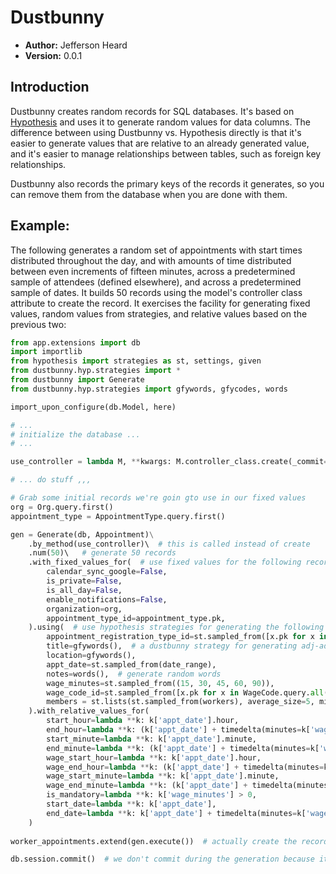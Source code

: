 # Dustbunny

* **Author:** Jefferson Heard 
* **Version:** 0.0.1

## Introduction

Dustbunny creates random records for SQL databases. It's based on [Hypothesis](http://hypothesis.works/) and uses it to 
generate random values for data columns. The difference between using Dustbunny vs. Hypothesis directly is that it's 
easier to generate values that are relative to an already generated value, and it's easier to manage relationships 
between tables, such as foreign key relationships. 

Dustbunny also records the primary keys of the records it generates, so you can remove them from the database when you 
are done with them.

## Example:

The following generates a random set of appointments with start times distributed throughout the day, and with amounts 
of time distributed between even increments of fifteen minutes, across a predetermined sample of attendees (defined 
elsewhere), and across a predetermined sample of dates.  It builds 50 records using the model's controller class 
attribute to create the record. It exercises the facility for generating fixed values, random values from strategies,
 and relative values based on the previous two:

```python
from app.extensions import db
import importlib
from hypothesis import strategies as st, settings, given
from dustbunny.hyp.strategies import *
from dustbunny import Generate
from dustbunny.hyp.strategies import gfywords, gfycodes, words

import_upon_configure(db.Model, here)

# ...
# initialize the database ...
# ...

use_controller = lambda M, **kwargs: M.controller_class.create(_commit=False, **kwargs)

# ... do stuff ,,,

# Grab some initial records we're goin gto use in our fixed values
org = Org.query.first()
appointment_type = AppointmentType.query.first()

gen = Generate(db, Appointment)\
    .by_method(use_controller)\  # this is called instead of create
    .num(50)\   # generate 50 records
    .with_fixed_values_for(  # use fixed values for the following record attributes
        calendar_sync_google=False,  
        is_private=False,
        is_all_day=False,
        enable_notifications=False,
        organization=org,
        appointment_type_id=appointment_type.pk,
    ).using(  # use hypothesis strategies for generating the following attributes
        appointment_registration_type_id=st.sampled_from([x.pk for x in AppointmentRegistrationType.query.all()]),
        title=gfywords(),  # a dustbunny strategy for generating adj-adj-noun triplets that are unique
        location=gfywords(),
        appt_date=st.sampled_from(date_range),
        notes=words(),  # generate random words
        wage_minutes=st.sampled_from((15, 30, 45, 60, 90)),
        wage_code_id=st.sampled_from([x.pk for x in WageCode.query.all()]),
        members = st.lists(st.sampled_from(workers), average_size=5, min_size=1, max_size=25)
    ).with_relative_values_for(
        start_hour=lambda **k: k['appt_date'].hour,
        end_hour=lambda **k: (k['appt_date'] + timedelta(minutes=k['wage_minutes'])).hour,
        start_minute=lambda **k: k['appt_date'].minute,
        end_minute=lambda **k: (k['appt_date'] + timedelta(minutes=k['wage_minutes'])).minute,
        wage_start_hour=lambda **k: k['appt_date'].hour,
        wage_end_hour=lambda **k: (k['appt_date'] + timedelta(minutes=k['wage_minutes'])).hour,
        wage_start_minute=lambda **k: k['appt_date'].minute,
        wage_end_minute=lambda **k: (k['appt_date'] + timedelta(minutes=k['wage_minutes'])).minute,
        is_mandatory=lambda **k: k['wage_minutes'] > 0,
        start_date=lambda **k: k['appt_date'],
        end_date=lambda **k: k['appt_date'] + timedelta(minutes=k['wage_minutes']),
    )
    
worker_appointments.extend(gen.execute())  # actually create the records

db.session.commit()  # we don't commit during the generation because it takes forever.
```